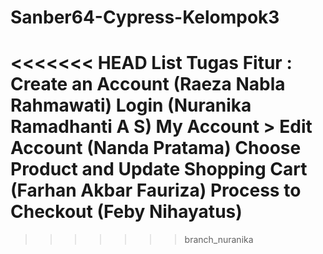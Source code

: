 # Sanber64-Cypress-Kelompok3
<<<<<<< HEAD
List Tugas Fitur :
Create an Account (Raeza Nabla Rahmawati)
Login (Nuranika Ramadhanti A S)
My Account > Edit Account (Nanda Pratama)
Choose Product and Update Shopping Cart (Farhan Akbar Fauriza)
Process to Checkout (Feby Nihayatus)
=======
>>>>>>> branch_nuranika
